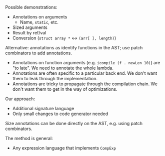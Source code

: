 Possible demonstrations:

  * Annotations on arguments
      - Name, `static`, etc.
  * Sized arguments
  * Result by ref/val
  * Conversion (`struct array *` <-> `(arr[ ], length)`)

Alternative: annotations as identify functions in the AST; use patch combinators to add annotations.

  * Annotations on function arguments (e.g. `icompile (f . newLen 10)`) are "to late". We need to annotate the whole lambda.
  * Annotations are often specific to a particular back end. We don't want them to leak through the implementation.
  * Annotations are tricky to propagate through the compilation chain. We don't want them to get in the way of optimizations.

Our approach:

  * Additional signature language
  * Only small changes to code generator needed

Size annotations can be done directly on the AST, e.g. using patch combinators.

The method is general:

  * Any expression language that implements `CompExp`

